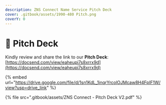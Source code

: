 ```yaml
---
description: ZNS Connect Name Service Pitch Deck
cover: .gitbook/assets/1990-480 Pitch.png
coverY: 0
---
```


# 📃 Pitch Deck

Kindly review and share the link to our **Pitch Deck**: [https://docsend.com/view/eaheupi7s8xrrx9d](https://docsend.com/view/eaheupi7s8xrrx9d)

{% embed url="https://drive.google.com/file/d/1sn1KdL_1inqrYrcolOJMcaw8H4FpIF1W/view?usp=drive_link" %}



{% file src=".gitbook/assets/ZNS Connect - Pitch Deck V2.pdf" %}
